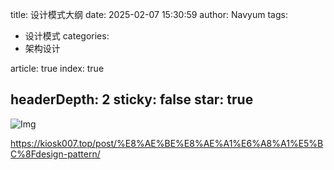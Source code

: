title: 设计模式大纲
date: 2025-02-07 15:30:59
author: Navyum
tags: 
 - 设计模式
categories: 
 - 架构设计

article: true
index: true

headerDepth: 2
sticky: false
star: true
---


![Img](https://raw.staticdn.net/Navyum/imgbed/pic/IMG/a2062c3944538ca5b4992ee515c27aa5.png)


https://kiosk007.top/post/%E8%AE%BE%E8%AE%A1%E6%A8%A1%E5%BC%8Fdesign-pattern/